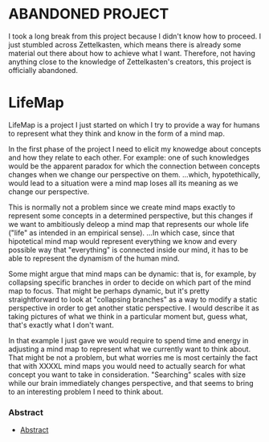 # ABANDONED PROJECT
I took a long break from this project because I didn't know how to proceed.
I just stumbled across Zettelkasten, which means there is already some material out there about how to achieve what I want.
Therefore, not having anything close to the knowledge of Zettelkasten's creators, this project is officially abandoned.


# LifeMap
LifeMap is a project I just started on which I try to provide a way for humans to represent what they think and know in the form of a mind map. 

In the first phase of the project I need to elicit my knowedge about concepts and how they relate to each other.
For example: one of such knowledges would be the apparent paradox for which the connection between concepts changes when we change our perspective on them.
...which, hypotethically, would lead to a situation were a mind map loses all its meaning as we change our perspective. 

This is normally not a problem since we create mind maps exactly to represent some concepts in a determined perspective, but this changes if we want to ambitiously
deleop a mind map that represents our whole life ("life" as intended in an empirical sense). ...In which case, since that hipotetical mind map would represent 
everything we know and every possible way that "everything" is connected inside our mind, it has to be able to represent the dynamism of the human mind.

Some might argue that mind maps can be dynamic: that is, for example, by collapsing specific branches in order to decide on which part of the mind map to focus. 
That might be perhaps dynamic, but it's pretty straightforward to look at "collapsing branches" as a way to modify a static perspective in order to get another
static perspective. I would describe it as taking pictures of what we think in a particular moment but, guess what, that's exactly what I don't want. 

In that example I just gave we would require to spend time and energy in adjusting a mind map to represent what we currently want to think about. 
That might be not a problem, but what worries me is most certainly the fact that with XXXXL mind maps you would need to actually search for what concept you want
to take in consideration. 
"Searching" scales with size while our brain immediately changes perspective, and that seems to bring to an interesting problem I need to think about. 


### Abstract

* [Abstract](https://github.com/dennisorlando/lifemap/edit/main/abstract/abstract0.md)
